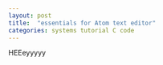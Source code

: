 ```yaml
---
layout: post
title:  "essentials for Atom text editor"
categories: systems tutorial C code
---
```

HEEeyyyyy

